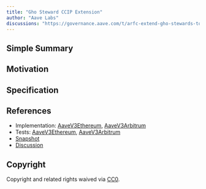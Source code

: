 ```yaml
---
title: "Gho Steward CCIP Extension"
author: "Aave Labs"
discussions: "https://governance.aave.com/t/arfc-extend-gho-stewards-to-arbitrum/18298"
---
```


## Simple Summary

## Motivation

## Specification

## References

- Implementation: [AaveV3Ethereum](https://github.com/bgd-labs/aave-proposals-v3/blob/main/src/20240726_Multi_GhoStewardCCIPExtension/AaveV3Ethereum_GhoStewardCCIPExtension_20240726.sol), [AaveV3Arbitrum](https://github.com/bgd-labs/aave-proposals-v3/blob/main/src/20240726_Multi_GhoStewardCCIPExtension/AaveV3Arbitrum_GhoStewardCCIPExtension_20240726.sol)
- Tests: [AaveV3Ethereum](https://github.com/bgd-labs/aave-proposals-v3/blob/main/src/20240726_Multi_GhoStewardCCIPExtension/AaveV3Ethereum_GhoStewardCCIPExtension_20240726.t.sol), [AaveV3Arbitrum](https://github.com/bgd-labs/aave-proposals-v3/blob/main/src/20240726_Multi_GhoStewardCCIPExtension/AaveV3Arbitrum_GhoStewardCCIPExtension_20240726.t.sol)
- [Snapshot](TODO)
- [Discussion](https://governance.aave.com/t/arfc-extend-gho-stewards-to-arbitrum/18298)

## Copyright

Copyright and related rights waived via [CC0](https://creativecommons.org/publicdomain/zero/1.0/).
